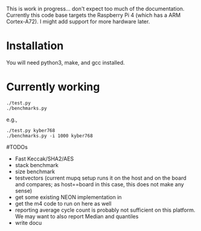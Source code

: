 This is work in progress... don't expect too much of the documentation.
Currently this code base targets the Raspberry Pi 4 (which has a ARM Cortex-A72).
I might add support for more hardware later.


# Installation

You will need python3, make, and gcc installed.

# Currently working

```
./test.py
./benchmarks.py
```

e.g.,

```
./test.py kyber768
./benchmarks.py -i 1000 kyber768
```

#TODOs
 - Fast Keccak/SHA2/AES
 - stack benchmark
 - size benchmark
 - testvectors (current mupq setup runs it on the host and on the board and compares; as host==board in this case, this does not make any sense)
 - get some existing NEON implementation in
 - get the m4 code to run on here as well
 - reporting average cycle count is probably not sufficient on this platform. We may want to also report Median and quantiles
 - write docu
